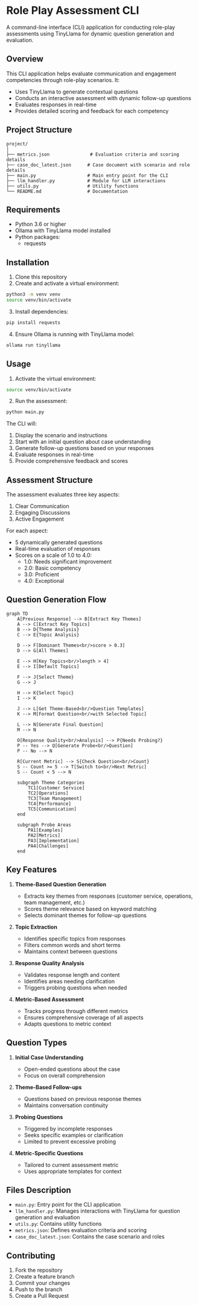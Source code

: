 # Role Play Assessment CLI

A command-line interface (CLI) application for conducting role-play assessments using TinyLlama for dynamic question generation and evaluation.

## Overview

This CLI application helps evaluate communication and engagement competencies through role-play scenarios. It:
- Uses TinyLlama to generate contextual questions
- Conducts an interactive assessment with dynamic follow-up questions
- Evaluates responses in real-time
- Provides detailed scoring and feedback for each competency

## Project Structure

```
project/
│
├── metrics.json               # Evaluation criteria and scoring details
├── case_doc_latest.json      # Case document with scenario and role details
├── main.py                   # Main entry point for the CLI
├── llm_handler.py            # Module for LLM interactions
├── utils.py                  # Utility functions
└── README.md                 # Documentation
```

## Requirements

- Python 3.6 or higher
- Ollama with TinyLlama model installed
- Python packages:
  - requests

## Installation

1. Clone this repository
2. Create and activate a virtual environment:
```bash
python3 -m venv venv
source venv/bin/activate
```
3. Install dependencies:
```bash
pip install requests
```
4. Ensure Ollama is running with TinyLlama model:
```bash
ollama run tinyllama
```

## Usage

1. Activate the virtual environment:
```bash
source venv/bin/activate
```

2. Run the assessment:
```bash
python main.py
```

The CLI will:
1. Display the scenario and instructions
2. Start with an initial question about case understanding
3. Generate follow-up questions based on your responses
4. Evaluate responses in real-time
5. Provide comprehensive feedback and scores

## Assessment Structure

The assessment evaluates three key aspects:
1. Clear Communication
2. Engaging Discussions
3. Active Engagement

For each aspect:
- 5 dynamically generated questions
- Real-time evaluation of responses
- Scores on a scale of 1.0 to 4.0:
  - 1.0: Needs significant improvement
  - 2.0: Basic competency
  - 3.0: Proficient
  - 4.0: Exceptional

## Question Generation Flow

```mermaid
graph TD
    A[Previous Response] --> B[Extract Key Themes]
    A --> C[Extract Key Topics]
    B --> D{Theme Analysis}
    C --> E{Topic Analysis}
    
    D --> F[Dominant Themes<br/>score > 0.3]
    D --> G[All Themes]
    
    E --> H[Key Topics<br/>length > 4]
    E --> I[Default Topics]
    
    F --> J{Select Theme}
    G --> J
    
    H --> K{Select Topic}
    I --> K
    
    J --> L[Get Theme-Based<br/>Question Templates]
    K --> M[Format Question<br/>with Selected Topic]
    
    L --> N[Generate Final Question]
    M --> N
    
    O[Response Quality<br/>Analysis] --> P{Needs Probing?}
    P -- Yes --> Q[Generate Probe<br/>Question]
    P -- No --> N
    
    R[Current Metric] --> S{Check Question<br/>Count}
    S -- Count >= 5 --> T[Switch to<br/>Next Metric]
    S -- Count < 5 --> N
    
    subgraph Theme Categories
        TC1[Customer Service]
        TC2[Operations]
        TC3[Team Management]
        TC4[Performance]
        TC5[Communication]
    end
    
    subgraph Probe Areas
        PA1[Examples]
        PA2[Metrics]
        PA3[Implementation]
        PA4[Challenges]
    end
```

## Key Features

1. **Theme-Based Question Generation**
   - Extracts key themes from responses (customer service, operations, team management, etc.)
   - Scores theme relevance based on keyword matching
   - Selects dominant themes for follow-up questions

2. **Topic Extraction**
   - Identifies specific topics from responses
   - Filters common words and short terms
   - Maintains context between questions

3. **Response Quality Analysis**
   - Validates response length and content
   - Identifies areas needing clarification
   - Triggers probing questions when needed

4. **Metric-Based Assessment**
   - Tracks progress through different metrics
   - Ensures comprehensive coverage of all aspects
   - Adapts questions to metric context

## Question Types

1. **Initial Case Understanding**
   - Open-ended questions about the case
   - Focus on overall comprehension

2. **Theme-Based Follow-ups**
   - Questions based on previous response themes
   - Maintains conversation continuity

3. **Probing Questions**
   - Triggered by incomplete responses
   - Seeks specific examples or clarification
   - Limited to prevent excessive probing

4. **Metric-Specific Questions**
   - Tailored to current assessment metric
   - Uses appropriate templates for context

## Files Description

- `main.py`: Entry point for the CLI application
- `llm_handler.py`: Manages interactions with TinyLlama for question generation and evaluation
- `utils.py`: Contains utility functions
- `metrics.json`: Defines evaluation criteria and scoring
- `case_doc_latest.json`: Contains the case scenario and roles

## Contributing

1. Fork the repository
2. Create a feature branch
3. Commit your changes
4. Push to the branch
5. Create a Pull Request
